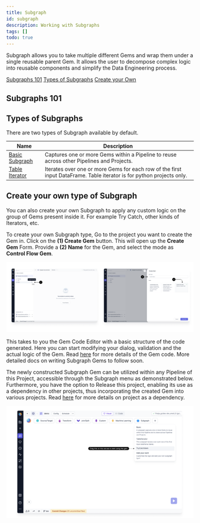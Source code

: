 ```yaml
---
title: Subgraph
id: subgraph
description: Working with Subgraphs
tags: []
todo: true
---
```


Subgraph allows you to take multiple different Gems and wrap them under a single reusable parent Gem. It allows the user to decompose complex logic into reusable components and simplify the Data Engineering process.

[Subgraphs 101](./Subgraphs101) 
[Types of Subgraphs](./TypesOfSubgraphs)
[Create your Own](./CreateYourOwnSubgraph)

## Subgraphs 101
## Types of Subgraphs

There are two types of Subgraph available by default.

| Name                               | Description                                                                               |
| ---------------------------------- | -------------------------------------------------------------------------------------------------------------------------- |
| [Basic Subgraph](./basic-subgraph) | Captures one or more Gems within a Pipeline to reuse across other Pipelines and Projects.                                  |
| [Table Iterator](./table-iterator) | Iterates over one or more Gems for each row of the first input DataFrame. Table iterator is for python projects only.      |

## Create your own type of Subgraph

You can also create your own Subgraph to apply any custom logic on the group of Gems present inside it. For example Try Catch, other kinds of Iterators, etc.

To create your own Subgraph type, Go to the project you want to create the Gem in.
Click on the **(1) Create Gem** button. This will open up the **Create Gem** Form. Provide a **(2) Name** for the Gem, and select the mode as **Control Flow Gem**.

![Create_subgraph_gem](img/create_subgraph_type.png)

This takes to you the Gem Code Editor with a basic structure of the code generated. Here you can start modifying your dialog, validation and the actual logic of the Gem.
Read [here](/docs/package-hub/package-builder/gem-builder.md) for more details of the Gem code. More detailed docs on writing Subgraph Gems to follow soon.

The newly constructed Subgraph Gem can be utilized within any Pipeline of this Project, accessible through the Subgraph menu as demonstrated below.
Furthermore, you have the option to Release this project, enabling its use as a dependency in other projects, thus incorporating the created Gem into various projects.
Read [here](/docs/package-hub/package-hub.md) for more details on project as a dependency.

![Use_subgraph](img/Use_new_subgraph.png)
